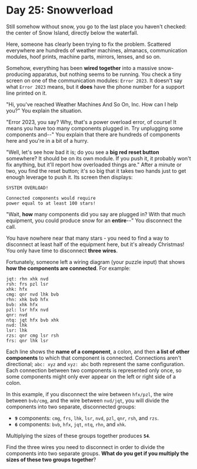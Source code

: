 # Day 25: Snowverload
Still somehow without snow, you go to the last place you haven't checked: the center of Snow Island, directly below the 
waterfall.

Here, someone has clearly been trying to fix the problem. Scattered everywhere are hundreds of weather machines, 
almanacs, communication modules, hoof prints, machine parts, mirrors, lenses, and so on.

Somehow, everything has been **wired together** into a massive snow-producing apparatus, but nothing seems to be 
running. You check a tiny screen on one of the communication modules: `Error 2023`. It doesn't say what `Error 2023` 
means, but it **does** have the phone number for a support line printed on it.

"Hi, you've reached Weather Machines And So On, Inc. How can I help you?" You explain the situation.

"Error 2023, you say? Why, that's a power overload error, of course! It means you have too many components plugged in. 
Try unplugging some components and--" You explain that there are hundreds of components here and you're in a bit of a 
hurry.

"Well, let's see how bad it is; do you see a **big red reset button** somewhere? It should be on its own module. If you 
push it, it probably won't fix anything, but it'll report how overloaded things are." After a minute or two, you find 
the reset button; it's so big that it takes two hands just to get enough leverage to push it. Its screen then displays:
```
SYSTEM OVERLOAD!

Connected components would require
power equal to at least 100 stars!
```
"Wait, **how** many components did you say are plugged in? With that much equipment, you could produce snow for an 
**entire**--" You disconnect the call.

You have nowhere near that many stars - you need to find a way to disconnect at least half of the equipment here, but 
it's already Christmas! You only have time to disconnect **three wires**.

Fortunately, someone left a wiring diagram (your puzzle input) that shows **how the components are connected**. For 
example:
```
jqt: rhn xhk nvd
rsh: frs pzl lsr
xhk: hfx
cmg: qnr nvd lhk bvb
rhn: xhk bvb hfx
bvb: xhk hfx
pzl: lsr hfx nvd
qnr: nvd
ntq: jqt hfx bvb xhk
nvd: lhk
lsr: lhk
rzs: qnr cmg lsr rsh
frs: qnr lhk lsr
```
Each line shows the **name of a component**, a colon, and then **a list of other components** to which that component 
is connected. Connections aren't directional; `abc: xyz` and `xyz: abc` both represent the same configuration. Each 
connection between two components is represented only once, so some components might only ever appear on the left or 
right side of a colon.

In this example, if you disconnect the wire between `hfx/pzl`, the wire between `bvb/cmg`, and the wire between 
`nvd/jqt`, you will divide the components into two separate, disconnected groups:
* **`9`** components: `cmg`, `frs`, `lhk`, `lsr`, `nvd`, `pzl`, `qnr`, `rsh`, and `rzs`.
* **`6`** components: `bvb`, `hfx`, `jqt`, `ntq`, `rhn`, and `xhk`.

Multiplying the sizes of these groups together produces **`54`**.

Find the three wires you need to disconnect in order to divide the components into two separate groups. **What do you 
get if you multiply the sizes of these two groups together**?
